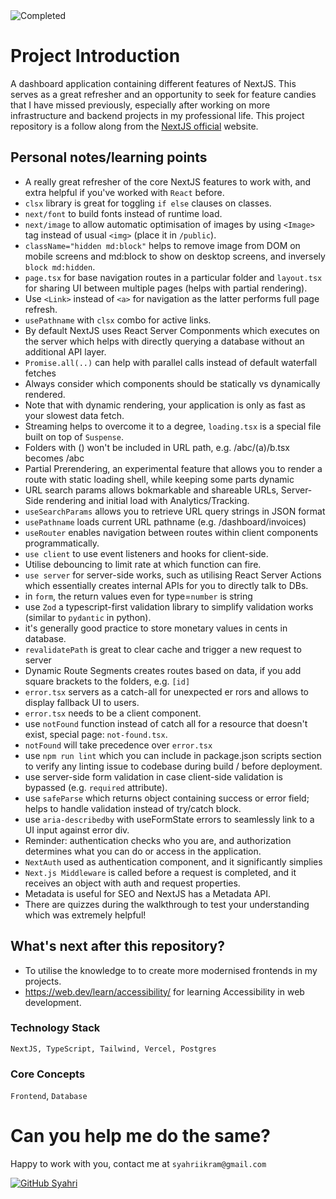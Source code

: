<img src="https://img.shields.io/badge/status-development-green?logo=GitHub" alt="Completed"> 

# Project Introduction
A dashboard application containing different features of NextJS. This serves as a great refresher and an opportunity to seek for feature candies that I have missed previously, especially after working on more infrastructure and backend projects in my professional life. This project repository is a follow along from the [NextJS official](https://nextjs.org/learn/dashboard-app/) website.


## Personal notes/learning points
- A really great refresher of the core NextJS features to work with, and extra helpful if you've worked with `React` before. 
- `clsx` library is great for toggling `if else` clauses on classes.
- `next/font` to build fonts instead of runtime load.
- `next/image` to allow automatic optimisation of images by using `<Image>` tag instead of usual `<img>` (place it in `/public`). 
- `className="hidden md:block"` helps to remove image from DOM on mobile screens and md:block to show on desktop screens, and inversely `block md:hidden`.
- `page.tsx` for base navigation routes in a particular folder and `layout.tsx` for sharing UI between multiple pages (helps with partial rendering).
- Use `<Link>` instead of `<a>` for navigation as the latter performs full page refresh.
- `usePathname` with `clsx` combo for active links.
- By default NextJS uses React Server Componments which executes on the server which helps with directly querying a database without an additional API layer.
- `Promise.all(..)` can help with parallel calls instead of default waterfall fetches 
- Always consider which components should be statically vs dynamically rendered.
- Note that with dynamic rendering, your application is only as fast as your slowest data fetch.
- Streaming helps to overcome it to a degree, `loading.tsx` is a special file built on top of `Suspense`.
- Folders with () won't be included in URL path, e.g. /abc/(a)/b.tsx becomes /abc
- Partial Prerendering, an experimental feature that allows you to render a route with static loading shell, while keeping some parts dynamic
- URL search params allows bokmarkable and shareable URLs, Server-Side rendering and initial load with Analytics/Tracking.
- `useSearchParams` allows you to retrieve URL query strings in JSON format
- `usePathname` loads current URL pathname (e.g. /dashboard/invoices)
- `useRouter` enables navigation between routes within client components programmatically.
- `use client` to use event listeners and hooks for client-side.
- Utilise debouncing to limit rate at which function can fire.
- `use server` for server-side works, such as utilising React Server Actions which essentially creates internal APIs for you to directly talk to DBs.
- in `form`, the return values even for type=`number` is string
- use `Zod` a typescript-first validation library to simplify validation works (similar to `pydantic` in python).
- it's generally good practice to store monetary values in cents in database.
- `revalidatePath` is great to clear cache and trigger a new request to server
- Dynamic Route Segments creates routes based on data, if you add square brackets to the folders, e.g. `[id]` 
- `error.tsx` servers as a catch-all for unexpected er rors and allows to display fallback UI to users.
- `error.tsx` needs to be a client component.
- use `notFound` function instead of catch all for a resource that doesn't exist, special page: `not-found.tsx`.
- `notFound` will take precedence over `error.tsx`
- use `npm run lint` which you can include in package.json scripts section to verify any linting issue to codebase during build / before deployment.
- use server-side form validation in case client-side validation is bypassed (e.g. `required` attribute).
- use `safeParse` which returns object containing success or error field; helps to handle validation instead of try/catch block.
- use `aria-describedby` with useFormState errors to seamlessly link to a UI input against error div.
- Reminder: authentication checks who you are, and authorization determines what you can do or access in the application.
- `NextAuth` used as authentication component, and it significantly simplies 
- `Next.js Middleware` is called before a request is completed, and it receives an object with auth and request properties.
- Metadata is useful for SEO and NextJS has a Metadata API.
- There are quizzes during the walkthrough to test your understanding which was extremely helpful!

## What's next after this repository?
- To utilise the knowledge to to create more modernised frontends in my projects.
- https://web.dev/learn/accessibility/ for learning Accessibility in web development.

### Technology Stack
```NextJS, TypeScript, Tailwind, Vercel, Postgres```

### Core Concepts
`Frontend`, `Database`

# Can you help me do the same?
Happy to work with you, contact me at `syahriikram@gmail.com`

[![GitHub Syahri](https://img.shields.io/github/followers/syahriikram?label=follow&style=social)](https://github.com/syahriikram)